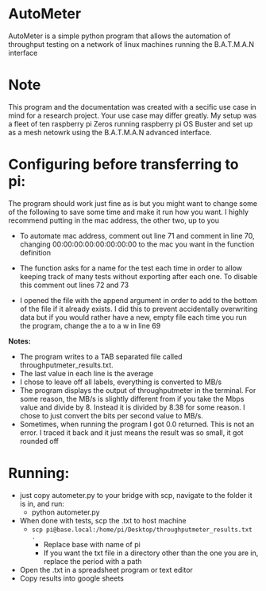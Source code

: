 # AutoMeter
AutoMeter is a simple python program that allows the automation of throughput testing on a network of linux machines running the B.A.T.M.A.N interface
# Note
This program and the documentation was created with a secific use case in mind for a research project. Your use case may differ greatly. My setup was a fleet of ten raspberry pi Zeros running raspberry pi OS Buster and set up as a mesh netowrk using the  B.A.T.M.A.N advanced interface.

# Configuring before transferring to pi:

The program should work just fine as is but you might want to change some of the following to save some time and make it run how you want. I highly recommend putting in the mac address, the other two, up to you

* To automate mac address, comment out line 71 and comment in line 70, changing 00:00:00:00:00:00:00:00 to the mac you want in the function definition

* The function asks for a name for the test each time in order to allow keeping track of many tests without exporting after each one. To disable this comment out lines 72 and 73

* I opened the file with the append argument in order to add to the bottom of the file if it already exists. I did this to prevent accidentally overwriting data but if you would rather have a new, empty file each time you run the program, change the a to a w in line 69

**Notes:**

* The program writes to a TAB separated file called throughputmeter_results.txt.
* The last value in each line is the average
* I chose to leave off all labels, everything is converted to MB/s
* The program displays the output of throughputmeter in the terminal. For some reason, the MB/s is slightly different from if you take the Mbps value and divide by 8. Instead it is divided by 8.38 for some reason. I chose to just convert the bits per second value to MB/s.
* Sometimes, when running the program I got 0.0 returned. This is not an error. I traced it back and it just means the result was so small, it got rounded off

# Running:
* just copy autometer.py to your bridge with scp, navigate to the folder it is in, and run:
  - python autometer.py
* When done with tests, scp the .txt to host machine
  - `scp pi@base.local:/home/pi/Desktop/throughputmeter_results.txt .`
    - Replace base with name of pi
    - If you want the txt file in a directory other than the one you are in, replace the period with a path
* Open the .txt in a spreadsheet program or text editor
* Copy results into google sheets

